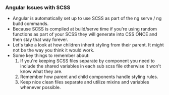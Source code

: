 ### Angular Issues with SCSS
* Angular is automatically set up to use SCSS as part of the ng serve / ng build commands.
* Because SCSS is compiled at build/serve time if you're using random functions as part of your SCSS they will generate into CSS ONCE and then stay that way forever.
* Let's take a look at how children inherit styling from their parent. It might not be the way you think it would work. 
* Some key things to remember about:
    1. If you're keeping SCSS files separate by component you need to include the shared variables in each sub scss file otherwise it won't know what they are.
    2. Remember how parent and child components handle styling rules. 
    3. Keep nice clean files separate and utilize mixins and variables whenever possible.